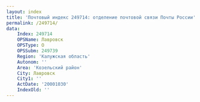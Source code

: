 ```yaml
---
layout: index
title: 'Почтовый индекс 249714: отделение почтовой связи Почты России'
permalink: /249714/
data:
    Index: 249714
    OPSName: Лавровск
    OPSType: О
    OPSSubm: 249739
    Region: 'Калужская область'
    Autonom: ''
    Area: 'Козельский район'
    City: Лавровск
    City1: ''
    ActDate: '20001030'
    IndexOld: ''
---
```

